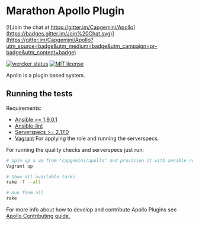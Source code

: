 Marathon Apollo Plugin
======================
[![Join the chat at https://gitter.im/Capgemini/Apollo](https://badges.gitter.im/Join%20Chat.svg)](https://gitter.im/Capgemini/Apollo?utm_source=badge&utm_medium=badge&utm_campaign=pr-badge&utm_content=badge)

[![wercker status](https://app.wercker.com/status/139e779b40ee1492b5a28f28a14dc21c/m "wercker status")](https://app.wercker.com/project/bykey/139e779b40ee1492b5a28f28a14dc21c)
[![MIT license](http://img.shields.io/badge/license-MIT-brightgreen.svg)](http://opensource.org/licenses/MIT)

Apollo is a plugin based system.

## Running the tests

Requirements:

* [Ansible >= 1.9.0.1](http://www.ansible.com/home)
* [Ansible-lint](https://github.com/willthames/ansible-lint)
* [Serverspecs >= 2.17.0](serverspec.org)
* [Vagrant](https://www.vagrantup.com/) For applying the role and running the serverspecs. 

For running the quality checks and serverspecs just run:

```bash
# Spin up a vm from "capgemini/apollo" and provision it with ansible role
Vagrant up

# Show all available tasks
rake -T --all

# Run them all
rake
```

For more info about how to develop and contribute Apollo Plugins see [Apollo Contributing guide.](https://github.com/Capgemini/Apollo/blob/master/CONTRIBUTING.md)
